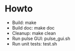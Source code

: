 Howto
======

* Build:	  make
* Build doc:      make doc
* Cleanup:        make clean
* Run pulse GUI:  pulse_gui.sh
* Run unit tests: test.sh
